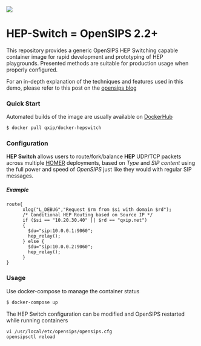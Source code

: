 <img src="https://avatars1.githubusercontent.com/u/3853758?v=4&s=100">

# HEP-Switch = OpenSIPS 2.2+
This repository provides a generic OpenSIPS HEP Switching capable container image for rapid development and prototyping of HEP playgrounds. Presented methods are suitable for production usage when properly configured.

For an in-depth explanation of the techniques and features used in this demo, please refer to this post on the [opensips blog](https://blog.opensips.org/2017/10/12/opensips-as-hep-proxyswitch/)


### Quick Start
Automated builds of the image are usually available on [DockerHub](https://hub.docker.com/r/qxip/homer-hepswitch)
```sh
$ docker pull qxip/docker-hepswitch
```

### Configuration
**HEP Switch** allows users to route/fork/balance **HEP** UDP/TCP packets across multiple [HOMER](https://github.com/sipcapture/homer/wiki) deployments, based on *Type* and *SIP content* using the full power and speed of *OpenSIPS* just like they would with regular SIP messages.

##### Example
```
route{
      xlog("L_DEBUG","Request $rm from $si with domain $rd");
      /* Conditional HEP Routing based on Source IP */
      if ($si == "10.20.30.40" || $rd == "qxip.net")
      {
        $du="sip:10.0.0.1:9060";
        hep_relay();
      } else {
        $du="sip:10.0.0.2:9060";
        hep_relay();
      }
}
```

### Usage
Use docker-compose to manage the container status
```sh
$ docker-compose up
```
The HEP Switch configuration can be modified and OpenSIPS restarted while running containers
```
vi /usr/local/etc/opensips/opensips.cfg
opensipsctl reload
```
